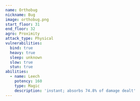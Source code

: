 ```yaml
---
name: Orthobug
nickname: Bug
image: orthobug.png
start_floor: 31
end_floor: 32
agro: Proximity
attack_type: Physical
vulnerabilities:
  bind: true
  heavy: true
  sleep: unknown
  slow: true
  stun: true
abilities:
  - name: Leech
    potency: 160
    type: Magic
    description: 'instant; absorbs 74.8% of damage dealt'
---
```

